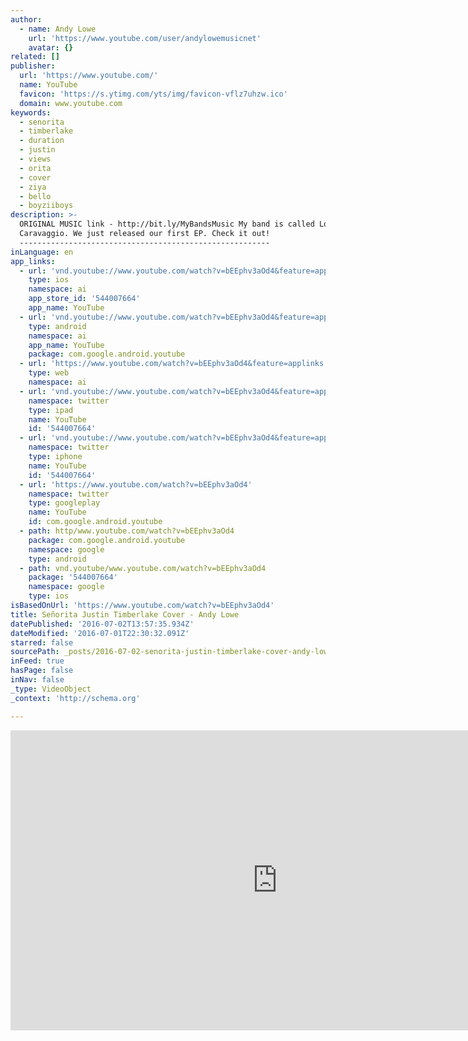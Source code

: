 ```yaml
---
author:
  - name: Andy Lowe
    url: 'https://www.youtube.com/user/andylowemusicnet'
    avatar: {}
related: []
publisher:
  url: 'https://www.youtube.com/'
  name: YouTube
  favicon: 'https://s.ytimg.com/yts/img/favicon-vflz7uhzw.ico'
  domain: www.youtube.com
keywords:
  - senorita
  - timberlake
  - duration
  - justin
  - views
  - orita
  - cover
  - ziya
  - bello
  - boyziiboys
description: >-
  ORIGINAL MUSIC link - http://bit.ly/MyBandsMusic My band is called Lost In
  Caravaggio. We just released our first EP. Check it out!
  --------------------------------------------------------
inLanguage: en
app_links:
  - url: 'vnd.youtube://www.youtube.com/watch?v=bEEphv3aOd4&feature=applinks'
    type: ios
    namespace: ai
    app_store_id: '544007664'
    app_name: YouTube
  - url: 'vnd.youtube://www.youtube.com/watch?v=bEEphv3aOd4&feature=applinks'
    type: android
    namespace: ai
    app_name: YouTube
    package: com.google.android.youtube
  - url: 'https://www.youtube.com/watch?v=bEEphv3aOd4&feature=applinks'
    type: web
    namespace: ai
  - url: 'vnd.youtube://www.youtube.com/watch?v=bEEphv3aOd4&feature=applinks'
    namespace: twitter
    type: ipad
    name: YouTube
    id: '544007664'
  - url: 'vnd.youtube://www.youtube.com/watch?v=bEEphv3aOd4&feature=applinks'
    namespace: twitter
    type: iphone
    name: YouTube
    id: '544007664'
  - url: 'https://www.youtube.com/watch?v=bEEphv3aOd4'
    namespace: twitter
    type: googleplay
    name: YouTube
    id: com.google.android.youtube
  - path: http/www.youtube.com/watch?v=bEEphv3aOd4
    package: com.google.android.youtube
    namespace: google
    type: android
  - path: vnd.youtube/www.youtube.com/watch?v=bEEphv3aOd4
    package: '544007664'
    namespace: google
    type: ios
isBasedOnUrl: 'https://www.youtube.com/watch?v=bEEphv3aOd4'
title: Señorita Justin Timberlake Cover - Andy Lowe
datePublished: '2016-07-02T13:57:35.934Z'
dateModified: '2016-07-01T22:30:32.091Z'
starred: false
sourcePath: _posts/2016-07-02-senorita-justin-timberlake-cover-andy-lowe.md
inFeed: true
hasPage: false
inNav: false
_type: VideoObject
_context: 'http://schema.org'

---
```

<iframe src="https://cdn.embedly.com/widgets/media.html?src=https%3A%2F%2Fwww.youtube.com%2Fembed%2FbEEphv3aOd4%3Ffeature%3Doembed&amp;url=http%3A%2F%2Fwww.youtube.com%2Fwatch%3Fv%3DbEEphv3aOd4&amp;image=https%3A%2F%2Fi.ytimg.com%2Fvi%2FbEEphv3aOd4%2Fhqdefault.jpg&amp;key=b7d04c9b404c499eba89ee7072e1c4f7&amp;type=text%2Fhtml&amp;schema=youtube" width="854" height="480" scrolling="no" frameborder="0" allowfullscreen="" style=""></iframe>